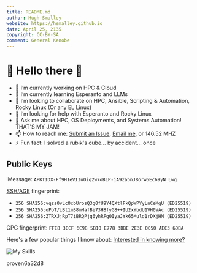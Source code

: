 ```yaml
---
title: README.md
author: Hugh Smalley
website: https://hsmalley.github.io
date: April 25, 2135
copyright: CC-BY-SA
comment: General Kenobe
---
```


# 🌟 Hello there 🖖

- 🔭 I’m currently working on HPC & Cloud
- 🌱 I’m currently learning Esperanto and LLMs
- 👯 I’m looking to collaborate on HPC, Ansible, Scripting & Automation, Rocky Linux (Or any EL Linux)
- 🤔 I’m looking for help with Esperanto and Rocky Linux
- 💬 Ask me about HPC, OS Deployments, and Systems Automation! THAT'S MY JAM!
- 📫 How to reach me: [Submit an Issue](https://github.com/hsmalley/hsmalley/issues), [Email me](mailto:hsmalley_at_protonmail.com), or 146.52 MHZ
- ⚡ Fun fact: I solved a rubik's cube… by accident… once

## Public Keys

iMessage: `APKTIDX-Ff9H1eVIIuOiq2w7oBLP-jA9zabnJ8orw5Ec69yN_Lwg`

[SSH/AGE](https://github.com/hsmalley.keys) fingerprint:
- `256 SHA256:vqzs0vLcOcbUrosQ3g0fU9Y4QXtlFkQpWPYyLnCeMgU (ED25519)`
- `256 SHA256:oPoT/iBt1mS8mHafBi73H8fyG8++IU2xYbdU1VH0VAc (ED25519)`
- `256 SHA256:ZTRXJjRpT7iBRQPjg6yhRFg0IyaJYk65Muld1rDXjHM (ED25519)`

GPG fingerprint: `FFE8 3CCF 6C98 5B10 E778 3DBE 2E3E 0050 AEC3 6DBA`

Here's a few popular things I know about: [Interested in knowing more?](https://hsmalley.github.io/cv)

![My Skills](https://skillicons.dev/icons?i=ansible,azure,aws,bash,bsd,cloudflare,docker,figma,git,github,gitlab,go,grafana,html,ipfs,kubernetes,linux,md,mysql,neovim,nginx,openshift,openstack,postgres,powershell,py,redis,sqlite,vim,vscode&perline=10)

proven6a32d8
